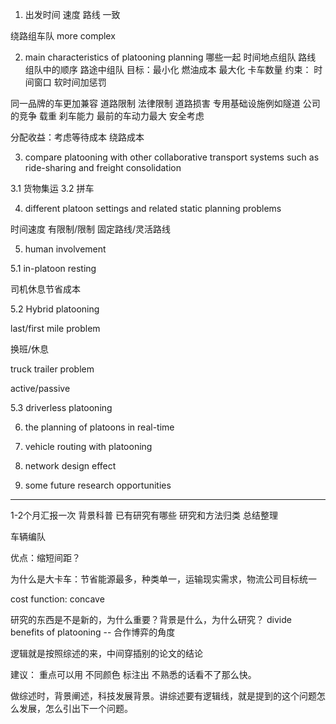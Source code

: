 1. 出发时间 速度 路线 一致

绕路组车队  more complex

2. main characteristics of platooning planning
哪些一起  时间地点组队  路线  组队中的顺序  路途中组队
目标：最小化 燃油成本
      最大化  卡车数量
约束： 时间窗口 软时间加惩罚

同一品牌的车更加兼容 道路限制  法律限制  道路损害  专用基础设施例如隧道  公司的竞争  载重  刹车能力
最前的车动力最大 安全考虑

分配收益：考虑等待成本 绕路成本

3. compare platooning with other collaborative transport systems
such as ride-sharing and freight consolidation

3.1 货物集运
3.2 拼车

4. different platoon settings and related static planning problems

时间速度
有限制/限制
固定路线/灵活路线

5. human involvement

5.1 in-platoon resting

司机休息节省成本

5.2  Hybrid platooning

last/first mile problem

换班/休息

truck trailer problem

active/passive

5.3 driverless platooning

6. the planning of platoons in real-time

7. vehicle routing with platooning

8. network design effect

9. some future research opportunities

***********************************************
1-2个月汇报一次   背景科普   已有研究有哪些   研究和方法归类   总结整理

车辆编队

优点：缩短间距？

为什么是大卡车：节省能源最多，种类单一，运输现实需求，物流公司目标统一

cost function: concave

研究的东西是不是新的，为什么重要？背景是什么，为什么研究？
divide benefits of platooning  -- 合作博弈的角度


逻辑就是按照综述的来，中间穿插别的论文的结论

建议：  重点可以用 不同颜色 标注出  不熟悉的话看不了那么快。

做综述时，背景阐述，科技发展背景。讲综述要有逻辑线，就是提到的这个问题怎么发展，怎么引出下一个问题。
